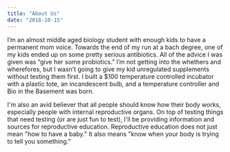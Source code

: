 ```yaml
---
title: "About Us"
date: "2018-10-15"
---
```


I’m an almost middle aged biology student with enough kids to have a permanent mom voice. Towards the end of my run at a bach degree, one of my kids ended up on some pretty serious antibiotics. All of the advice I was given was “give her some probiotics.” I’m not getting into the whethers and wherefores, but I wasn’t going to give my kid unregulated supplements without testing them first. I built a $100 temperature controlled incubator with a plastic tote, an incandescent bulb, and a temperature controller and Bio in the Basement was born.

I'm also an avid believer that all people should know how their body works, especially people with internal reproductive organs. On top of testing things that need testing (or are just fun to test), I'll be providing information and sources for reproductive education. Reproductive education does not just mean "how to have a baby." It also means "know when your body is trying to tell you something."
